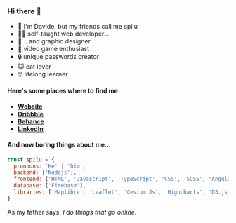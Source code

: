 ### Hi there 👋

- 🤙 I'm Davide, but my friends call me spilu
- 👨‍💻 self-taught web developer...
- 🎨 ...and graphic designer
- 👾 video game enthusiast
- 🔒 unique passwords creator
- 😺 cat lover
- 🤓 lifelong learner

#### Here's some places where to find me
* **[Website](https://daviderivolta.com)**
* **[Dribbble](https://dribbble.com/spilu)**
* **[Behance](https://behance.net/spilu)**
* **[LinkedIn](https://linkedin.com/in/davide-rivolta)**

#### And now boring things about me...
```javascript
const spilu = {
  pronouns: 'He' | 'him',
  backend: ['Nodejs'],
  frontend: ['HTML', 'Javascript', 'TypeScript', 'CSS', 'SCSS', 'Angular', 'React', 'Web Components', 'Next.Js'],
  database: ['Firebase'],
  libraries: ['Maplibre', 'Leaflet', 'Cesium Js', 'Highcharts', 'D3.js', 'Bootstrap', 'Tailwind']
}
```
As my father says: *I do things that go online*.

<!--
**sp1lu/sp1lu** is a ✨ _special_ ✨ repository because its `README.md` (this file) appears on your GitHub profile.

Here are some ideas to get you started:

- 🔭 I’m currently working on ...
- 🌱 I’m currently learning ...
- 👯 I’m looking to collaborate on ...
- 🤔 I’m looking for help with ...
- 💬 Ask me about ...
- 📫 How to reach me: ...
- 😄 Pronouns: ...
- ⚡ Fun fact: ...
-->
